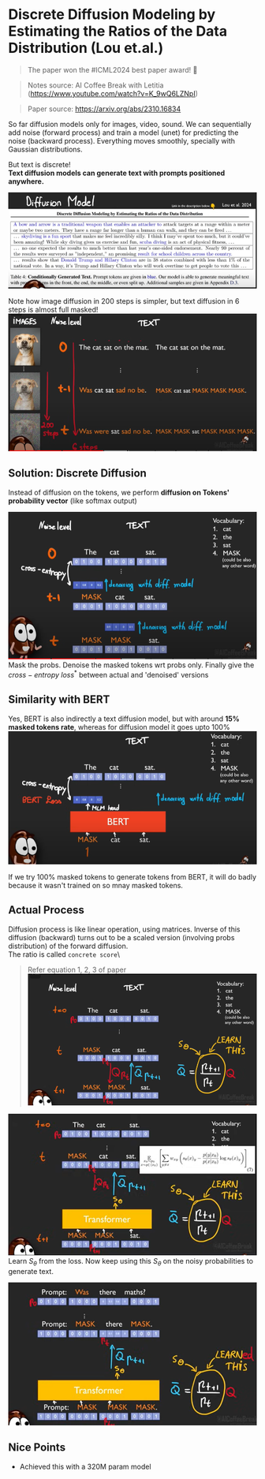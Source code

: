 # Discrete Diffusion Modeling by Estimating the Ratios of the Data Distribution (Lou et.al.)
> The paper won the #ICML2024 best paper award! 👏


> Notes source: AI Coffee Break with Letitia (https://www.youtube.com/watch?v=K_9wQ6LZNpI) 

> Paper source: https://arxiv.org/abs/2310.16834 

So far diffusion models only for images, video, sound. We can sequentially add noise (forward process) and train a model (unet) for predicting the noise (backward process). Everything moves smoothly, specially with Gaussian distributions.

But text is discrete! \
**Text diffusion models can generate text with prompts positioned anywhere.**

![alt text ](intro.png)

Note how image diffusion in 200 steps is simpler, but text diffusion in 6 steps is almost full masked!
![alt text](intro-2.png)

## Solution: Discrete Diffusion
Instead of diffusion on the tokens, we perform **diffusion on Tokens' probability vector** (like softmax output)

![alt text](loss-func.png)
Mask the probs. Denoise the masked tokens wrt probs only. Finally give the $cross-entropy~loss^{*}$ between actual and 'denoised' versions

## Similarity with BERT
Yes, BERT is also indirectly a text diffusion model, but with around **15% masked tokens rate**, whereas for diffusion model it goes upto 100%
![alt text](bert.png)

If we try 100% masked tokens to generate tokens from BERT, it will do badly because it wasn't trained on so mnay masked tokens.


## Actual Process
Diffusion process is like linear operation, using matrices. Inverse of this diffusion (backward) turns out to be a scaled version (involving probs distribution) of the forward diffusion. \
The ratio is called  `concrete score`\
> Refer equation 1, 2, 3 of paper
![alt text](process.png)

![alt text](actual-loss.png)
Learn $S_{\theta}$ from the loss. Now keep using this $S_{\theta}$ on the noisy probabilities to generate text.

![alt text](full.png)

## Nice Points
* Achieved this with a 320M param model